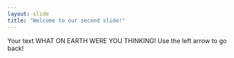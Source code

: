 ```yaml
---
layout: slide
title: "Welcome to our second slide!"
---
```

Your text WHAT ON EARTH WERE YOU THINKING!
Use the left arrow to go back!
